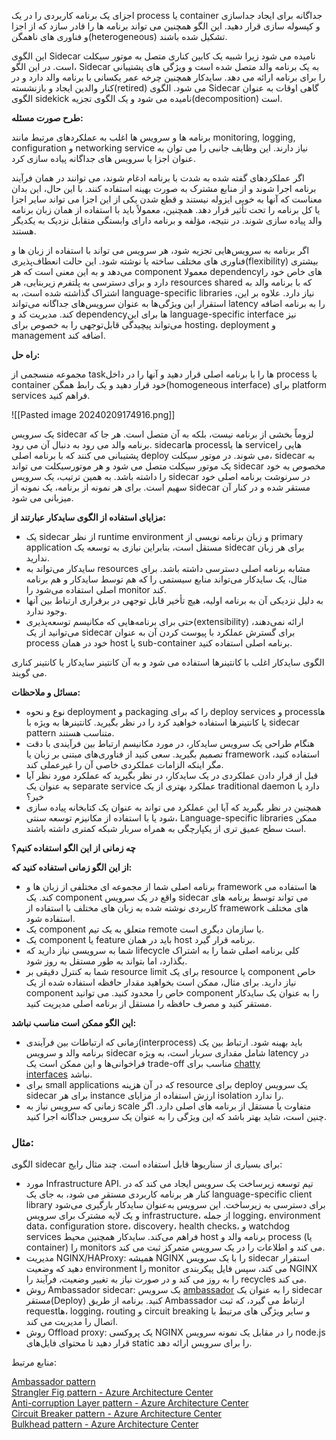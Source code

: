 اجزای یک برنامه کاربردی را در یک process یا container جداگانه برای ایجاد جداسازی و کپسوله سازی قرار دهید. این الگو همچنین می تواند برنامه ها را قادر سازد که از اجزا و فناوری های ناهمگن(heterogeneous) تشکیل شده باشند.

این الگوی Sidecar نامیده می شود زیرا شبیه یک کابین کناری متصل به موتور سیکلت است. در این الگو، Sidecar به یک برنامه والد متصل شده است و ویژگی های پشتیبانی را برای برنامه ارائه می دهد. سایدکار همچنین چرخه عمر یکسانی با برنامه والد دارد و در کنار والدین ایجاد و بازنشسته(retired) می شود. الگوی Sidecar گاهی اوقات به عنوان الگوی sidekick نامیده می شود و یک الگوی تجزیه(decomposition) است.

**طرح صورت مسئله:**

برنامه ها و سرویس ها اغلب به عملکردهای مرتبط مانند monitoring, logging, configuration و networking service نیاز دارند. این وظایف جانبی را می توان به عنوان اجزا یا سرویس های جداگانه پیاده سازی کرد.

اگر عملکردهای گفته شده به شدت با برنامه ادغام شوند، می توانند در همان فرآیند برنامه اجرا شوند و از منابع مشترک به صورت بهینه استفاده کنند. با این حال، این بدان معناست که آنها به خوبی ایزوله نیستند و قطع شدن یکی از این اجزا می تواند سایر اجزا یا کل برنامه را تحت تأثیر قرار دهد. همچنین، معمولاً باید با استفاده از همان زبان برنامه والد پیاده سازی شوند. در نتیجه، مؤلفه و برنامه دارای وابستگی متقابل نزدیک به یکدیگر هستند.

اگر برنامه به سرویس‌هایی تجزیه شود، هر سرویس می تواند با استفاده از زبان ها و فناوری های مختلف ساخته یا نوشته شود. این حالت انعطاف‌پذیری(flexibility) بیشتری می‌دهد و به این معنی است که هر component معمولا dependencyهای خاص خود را دارد و برای دسترسی به پلتفرم زیربنایی، هر resources shared که با برنامه والد به اشتراک گذاشته شده است، به language-specific libraries نیاز دارد. علاوه بر این، استقرار این ویژگی‌ها به عنوان سرویس‌های جداگانه می‌تواند latency را به برنامه اضافه کند. مدیریت کد و dependencyها برای این language-specific interface نیز می‌تواند پیچیدگی قابل‌توجهی را به خصوص برای hosting، deployment و management اضافه کند.

**راه حل:**

مجموعه منسجمی از taskها را با برنامه اصلی قرار دهید و آنها را در داخل process یا container خود قرار دهید و یک رابط همگن(homogeneous interface) برای platform services فراهم کنید.

![[Pasted image 20240209174916.png]]

یک سرویس sidecar لزوماً بخشی از برنامه نیست، بلکه به آن متصل است. هر جا که برنامه والد می رود به دنبال آن می رود. sidecarها processها یا serviceهایی را پشتیبانی می کنند که با برنامه اصلی deploy می شوند. در موتور سیکلت، sidecar به یک موتور سیکلت متصل می شود و هر موتورسیکلت می تواند sidecar مخصوص به خود را داشته باشد. به همین ترتیب، یک سرویس sidecar در سرنوشت برنامه اصلی خود سهیم است. برای هر نمونه از برنامه، یک نمونه از sidecar مستقر شده و در کنار آن میزبانی می شود.

**مزایای استفاده از الگوی سایدکار عبارتند از:**

- یک sidecar از نظر runtime environment و زبان برنامه نویسی از primary application مستقل است، بنابراین نیازی به توسعه یک sidecar برای هر زبان ندارید.
- سایدکار می‌تواند به resources مشابه برنامه اصلی دسترسی داشته باشد. برای مثال، یک سایدکار می‌تواند منابع سیستمی را که هم توسط سایدکار و هم برنامه اصلی استفاده می‌شود را monitor کند.
- به دلیل نزدیکی آن به برنامه اولیه، هیچ تأخیر قابل توجهی در برقراری ارتباط بین آنها وجود ندارد.
- حتی برای برنامه‌هایی که مکانیسم توسعه‌پذیری(extensibility) ارائه نمی‌دهند، می‌توانید از یک sidecar برای گسترش عملکرد با پیوست کردن آن به عنوان process خود در همان host یا sub-container برنامه اصلی استفاده کنید.

الگوی سایدکار اغلب با کانتینرها استفاده می شود و به آن کانتینر سایدکار یا کانتینر کناری می گویند.

**مسائل و ملاحظات:**

- نوع و نحوه deployment و packaging را که برای deploy services و processها یا کانتینرها استفاده خواهید کرد را در نظر بگیرید. کانتینرها به ویژه با sidecar pattern متناسب هستند.
- هنگام طراحی یک سرویس سایدکار، در مورد مکانیسم ارتباط بین فرآیندی با دقت تصمیم بگیرید. سعی کنید از فناوری‌های مبتنی بر زبان یا framework استفاده کنید، مگر اینکه الزامات عملکردی خاصی آن را غیرعملی کند.
- قبل از قرار دادن عملکردی در یک سایدکار، در نظر بگیرید که عملکرد مورد نظر آیا به عنوان یک separate service عملکرد بهتری از یک traditional daemon دارد یا خیر؟
- همچنین در نظر بگیرید که آیا این عملکرد می تواند به عنوان یک کتابخانه پیاده سازی شود یا با استفاده از مکانیزم توسعه سنتی، Language-specific libraries ممکن است سطح عمیق تری از یکپارچگی به همراه سربار شبکه کمتری داشته باشند.

**چه زمانی از این الگو استفاده کنیم؟**

**از این الگو زمانی استفاده کنید که:**

- برنامه اصلی شما از مجموعه ای مختلفی از زبان ها و framework ها استفاده می کند. یک component واقع در یک سرویس sidecar می تواند توسط برنامه های کاربردی نوشته شده به زبان های مختلف با استفاده از framework های مختلف استفاده شود.
- یک component متعلق به یک تیم remote یا سازمان دیگری است.
- یک component یا feature باید در همان host برنامه قرار گیرد.
- شما به سرویسی نیاز دارید که lifecycle کلی برنامه اصلی شما را به اشتراک بگذارد، اما بتواند به طور مستقل به روز شود.
- شما به کنترل دقیقی بر resource limit برای یک resource یا component خاص نیاز دارید. برای مثال، ممکن است بخواهید مقدار حافظه استفاده شده از یک component خاص را محدود کنید. می توانید component را به عنوان یک سایدکار مستقر کنید و مصرف حافظه را مستقل از برنامه اصلی مدیریت کنید.

**این الگو ممکن است مناسب نباشد:**

- زمانی که ارتباطات بین فرآیندی(interprocess) باید بهینه شود. ارتباط بین یک برنامه والد و سرویس sidecar شامل مقداری سربار است، به ویژه latency در فراخوانی‌ها و این ممکن است یک trade-off مناسب برای [chatty interfaces](https://l.vrgl.ir/r?ad=1&l=https%3A%2F%2Fwww.narendranaidu.com%2F2005%2F07%2Fchatty-interfaces-vs-chunky-interfaces.html&si=tamz0nilpyqb&st=post&k=D0IteyVK0OsTVVLSepofGzpq%2BlAwrTwL8U%2BsZqErtrs%3D) نباشد.
- برای small applications که در آن هزینه resource برای deploy یک سرویس sidecar برای هر instance ارزش استفاده از مزایای isolation را ندارد.
- زمانی که سرویس نیاز به scale متفاوت یا مستقل از برنامه های اصلی دارد. اگر چنین است، شاید بهتر باشد که این ویژگی را به عنوان یک سرویس جداگانه اجرا کنید.

### مثال:

الگوی sidecar برای بسیاری از سناریوها قابل استفاده است. چند مثال رایج:

- مورد Infrastructure API. تیم توسعه زیرساخت یک سرویس ایجاد می کند که در کنار هر برنامه کاربردی مستقر می شود، به جای یک language-specific client library برای دسترسی به زیرساخت. این سرویس به‌عنوان سایدکار بارگیری می‌شود و یک لایه مشترک برای سرویس infrastructure، از جمله logging، environment data، configuration store، discovery، health checks، و watchdog services فراهم می‌کند. سایدکار همچنین محیط host برنامه والد و process (یا container) را monitors می کند و اطلاعات را در یک سرویس متمرکز ثبت می کند.
- مدیریت NGINX/HAProxy: همیشه NGINX را با یک سرویس sidecar استقرار دهید که وضعیت environment را monitor می کند، سپس فایل پیکربندی NGINX را به روز می کند و در صورت نیاز به تغییر وضعیت، فرآیند را recycles می کند.
- روش Ambassador sidecar: یک سرویس [ambassador](https://l.vrgl.ir/r?ad=1&l=https%3A%2F%2Flearn.microsoft.com%2Fen-us%2Fazure%2Farchitecture%2Fpatterns%2Fambassador&si=tamz0nilpyqb&st=post&k=jn1yRD0WdNjD5ZGoyIFVuKKZoGC1ai4DYgODlSmtdQw%3D) را به عنوان یک sidecar مستقر(Deploy) کنید. برنامه از طریق Ambassador ارتباط می گیرد، که ثبت requestها، logging، routing و circuit breaking و سایر ویژگی های مرتبط با اتصال را مدیریت می کند.
- روش Offload proxy: یک پروکسی NGINX را در مقابل یک نمونه سرویس node.js قرار دهید تا محتوای فایل‌های static را برای سرویس ارائه دهد.

منابع مرتبط:

[Ambassador pattern](https://l.vrgl.ir/r?ad=1&l=https%3A%2F%2Flearn.microsoft.com%2Fen-us%2Fazure%2Farchitecture%2Fpatterns%2Fambassador&si=tamz0nilpyqb&st=post&k=jn1yRD0WdNjD5ZGoyIFVuKKZoGC1ai4DYgODlSmtdQw%3D)  
[Strangler Fig pattern - Azure Architecture Center<br/>](https://l.vrgl.ir/r?ad=1&l=https%3A%2F%2Flearn.microsoft.com%2Fen-us%2Fazure%2Farchitecture%2Fpatterns%2Fstrangler-fig%3Fsource%3Drecommendations&si=tamz0nilpyqb&st=post&k=wCwLmYmvrOZDeu0QeKMi%2BCHDDnmZMfB6jCDi85dJ5Nk%3D)[Anti-corruption Layer pattern - Azure Architecture Center<br/>](https://l.vrgl.ir/r?ad=1&l=https%3A%2F%2Flearn.microsoft.com%2Fen-us%2Fazure%2Farchitecture%2Fpatterns%2Fanti-corruption-layer%3Fsource%3Drecommendations&si=tamz0nilpyqb&st=post&k=OcFKqIKkRnFSohaQTBwMWARWGuUDp2f9Y2awMhRW0Uw%3D)[Circuit Breaker pattern - Azure Architecture Center<br/>](https://l.vrgl.ir/r?ad=1&l=https%3A%2F%2Flearn.microsoft.com%2Fen-us%2Fazure%2Farchitecture%2Fpatterns%2Fcircuit-breaker%3Fsource%3Drecommendations&si=tamz0nilpyqb&st=post&k=d2WV4RAaxgIfM1XX2n9ivydfAf4fhDt8B5jo6uNQvlA%3D)[Bulkhead pattern - Azure Architecture Center](https://l.vrgl.ir/r?ad=1&l=https%3A%2F%2Flearn.microsoft.com%2Fen-us%2Fazure%2Farchitecture%2Fpatterns%2Fbulkhead%3Fsource%3Drecommendations&si=tamz0nilpyqb&st=post&k=AwA8JD8jhF7Vi6%2FrVlE6LzsGpmBZfUmxogiT98A8W8M%3D)